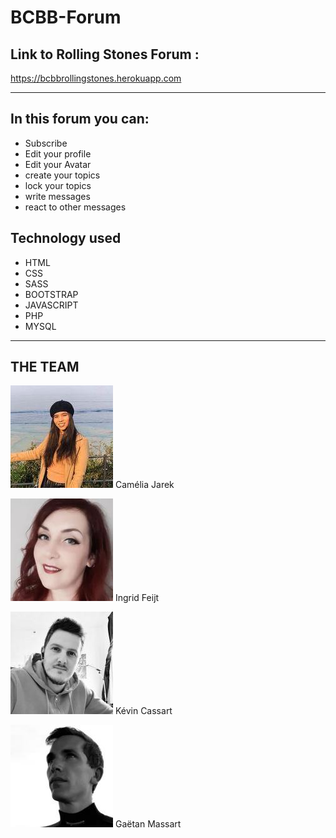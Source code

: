 # BCBB-Forum

## Link to Rolling Stones Forum :

https://bcbbrollingstones.herokuapp.com

_____________________________________________________________________________

## In this forum you can:

- Subscribe
- Edit your profile
- Edit your Avatar
- create your topics
- lock your topics
- write messages
- react to other messages




## Technology used

- HTML
- CSS
- SASS
- BOOTSTRAP
- JAVASCRIPT
- PHP
- MYSQL

_____________________________________________________________________________

## THE TEAM

![Camélia Jarek](images/team_pictures/Camelia.jpeg "Camélia Jarek")
 Camélia Jarek
 
![Ingrid Feijt](images/team_pictures/ingrid.jpeg "Ingrid Feijt")
 Ingrid Feijt
 
![Kévin Cassart](images/team_pictures/kevin.jpeg "Kévin Cassart")
 Kévin Cassart
 
![Gaëtan Massart](images/team_pictures/gaetan.jpeg "Gaëtan Massart")
 Gaëtan Massart
 


